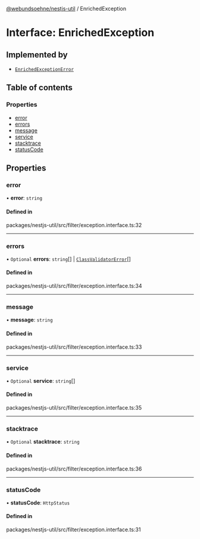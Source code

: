 [@webundsoehne/nestjs-util](../README.md) / EnrichedException

# Interface: EnrichedException

## Implemented by

- [`EnrichedExceptionError`](../classes/EnrichedExceptionError.md)

## Table of contents

### Properties

- [error](EnrichedException.md#error)
- [errors](EnrichedException.md#errors)
- [message](EnrichedException.md#message)
- [service](EnrichedException.md#service)
- [stacktrace](EnrichedException.md#stacktrace)
- [statusCode](EnrichedException.md#statuscode)

## Properties

### error

• **error**: `string`

#### Defined in

packages/nestjs-util/src/filter/exception.interface.ts:32

___

### errors

• `Optional` **errors**: `string`[] \| [`ClassValidatorError`](ClassValidatorError.md)[]

#### Defined in

packages/nestjs-util/src/filter/exception.interface.ts:34

___

### message

• **message**: `string`

#### Defined in

packages/nestjs-util/src/filter/exception.interface.ts:33

___

### service

• `Optional` **service**: `string`[]

#### Defined in

packages/nestjs-util/src/filter/exception.interface.ts:35

___

### stacktrace

• `Optional` **stacktrace**: `string`

#### Defined in

packages/nestjs-util/src/filter/exception.interface.ts:36

___

### statusCode

• **statusCode**: `HttpStatus`

#### Defined in

packages/nestjs-util/src/filter/exception.interface.ts:31
